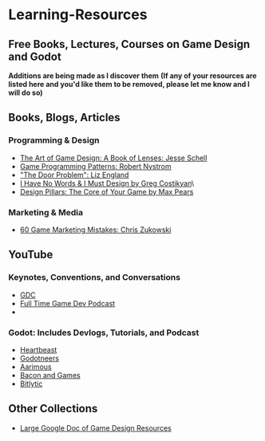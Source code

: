 # Learning-Resources
## Free Books, Lectures, Courses on Game Design and Godot
**Additions are being made as I discover them**
**(If any of your resources are listed here and you'd like them to be removed, please let me know and I will do so)**

## Books, Blogs, Articles
### Programming & Design
* [The Art of Game Design: A Book of Lenses: Jesse Schell](https://github.com/media-lib/prog_lib/blob/master/general/Jesse%20Schell%20-%20The%20Art%20of%20Game%20Design%20A%20Book%20of%20Lenses%20.pdf)
* [Game Programming Patterns: Robert Nystrom](https://gameprogrammingpatterns.com/contents.html)
* ["The Door Problem": Liz England](https://lizengland.com/blog/2014/04/the-door-problem/)
* [I Have No Words & I Must Design by Greg Costikyan](http://www.costik.com/nowords2002.pdf)\
* [Design Pillars: The Core of Your Game by Max Pears](https://www.maxpears.com/2017/09/02/design-pillars-the-core-of-your-game/)
### Marketing & Media
* [60 Game Marketing Mistakes: Chris Zukowski](https://howtomarketagame.com/60mm)

## YouTube
### Keynotes, Conventions, and Conversations
* [GDC](https://www.youtube.com/@Gdconf)
* [Full Time Game Dev Podcast](https://www.youtube.com/playlist?list=PLevEUceJDgAosPCrttUVhhhs8QDbXogps)
* 
### Godot: Includes Devlogs, Tutorials, and Podcast
* [Heartbeast](https://www.youtube.com/@uheartbeast)
* [Godotneers](https://www.youtube.com/@godotneers)
* [Aarimous](https://www.youtube.com/@Aarimous)
* [Bacon and Games](https://www.youtube.com/@baconandgames)
* [Bitlytic](https://www.youtube.com/@Bitlytic)
  

## Other Collections
* [Large Google Doc of Game Design Resources](https://docs.google.com/spreadsheets/d/1QhFyPfYSjHv7PjibGrslF3mNW_CIDXWv9o-iQgLbu1o/edit?gid=1563775622#gid=1563775622)
